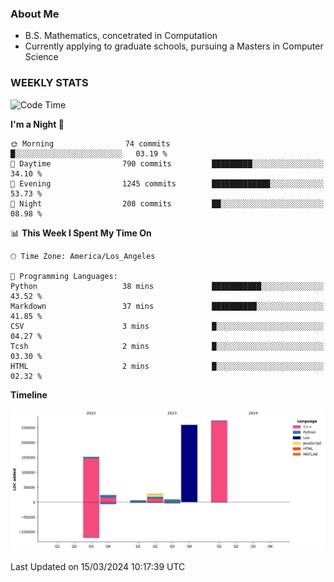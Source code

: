 ### About Me

- B.S. Mathematics, concetrated in Computation
- Currently applying to graduate schools, pursuing a Masters in Computer Science


### WEEKLY STATS
<!--START_SECTION:waka-->
![Code Time](http://img.shields.io/badge/Code%20Time-52%20hrs%2033%20mins-blue)

**I'm a Night 🦉** 

```text
🌞 Morning                74 commits          █░░░░░░░░░░░░░░░░░░░░░░░░   03.19 % 
🌆 Daytime                790 commits         █████████░░░░░░░░░░░░░░░░   34.10 % 
🌃 Evening                1245 commits        █████████████░░░░░░░░░░░░   53.73 % 
🌙 Night                  208 commits         ██░░░░░░░░░░░░░░░░░░░░░░░   08.98 % 
```


📊 **This Week I Spent My Time On** 

```text
🕑︎ Time Zone: America/Los_Angeles

💬 Programming Languages: 
Python                   38 mins             ███████████░░░░░░░░░░░░░░   43.52 % 
Markdown                 37 mins             ██████████░░░░░░░░░░░░░░░   41.85 % 
CSV                      3 mins              █░░░░░░░░░░░░░░░░░░░░░░░░   04.27 % 
Tcsh                     2 mins              █░░░░░░░░░░░░░░░░░░░░░░░░   03.30 % 
HTML                     2 mins              █░░░░░░░░░░░░░░░░░░░░░░░░   02.32 % 
```

**Timeline**

![Lines of Code chart](https://raw.githubusercontent.com/nickocruzm/nickocruzm/main/assets/bar_graph.png)


 Last Updated on 15/03/2024 10:17:39 UTC
<!--END_SECTION:waka-->
